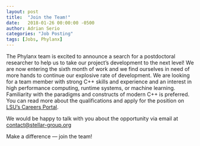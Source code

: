 ```yaml
---
layout: post
title:  "Join the Team!"
date:   2018-01-26 00:00:00 -0500
author: Adrian Serio
categories: "Job Posting"
tags: [Jobs, Phylanx]
---
```

The Phylanx team is excited to announce a search for a postdoctoral researcher
to help us to take our project’s development to the next level! We are now
entering the sixth month of work and we find ourselves in need of more hands to
continue our explosive rate of development. We are looking for a team member
with strong C++ skills and experience and an interest in high performance
computing, runtime systems, or machine learning. Familiarity with the paradigms
and constructs of modern C++ is preferred. You can read more about the
qualifications and apply for the position on [LSU’s Careers
Portal](https://lsu.wd1.myworkdayjobs.com/LSU/job/LSU---Baton-Rouge/Postdoctoral-Researcher_R00019614-1).

We would be happy to talk with you about the opportunity via email at
[contact@stellar-group.org](mailto:contact@stellar-group.org)

Make a difference — join the team!
